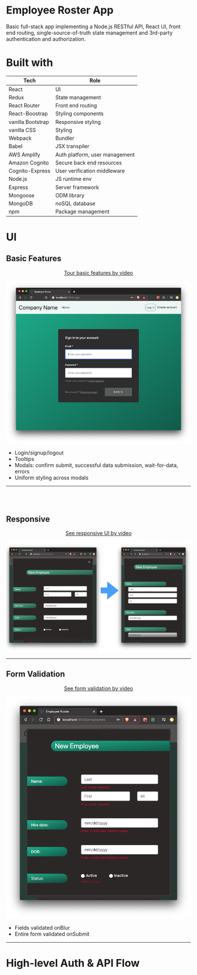 # Employee Roster App
Basic full-stack app implementing a Node.js RESTful API, React UI, front end routing, single-source-of-truth state management and 3rd-party authentication and authorization.


# Built with
| Tech              | Role                           |
|-------------------|--------------------------------|
| React             | UI                             |
| Redux             | State management               |
| React Router      | Front end routing              |
| React-Boostrap    | Styling components             |
| vanilla Bootstrap | Responsive styling             |
| vanilla CSS       | Styling                        |
| Webpack           | Bundler                        |
| Babel             | JSX transpiler                 |
| AWS Amplify       | Auth platform, user management |
| Amazon Cognito    | Secure back end resources      |
| Cognito-Express   | User verification middleware   |
| Node.js           | JS runtime env                 |
| Express           | Server framework               |
| Mongoose          | ODM library                    |
| MongoDB           | noSQL database                 |
| npm               | Package management             |


# UI

## Basic Features

<a href='https://youtu.be/amgjbuwtIhE' target="_blank">
  <p align="center">
    Tour basic features by video
  </p>
  <p align="center">
    <img src="readme-files/login.png" width="600">
  </p>
</a>

- Login/signup/logout
- Tooltips
- Modals: confirm submit, successful data submission, wait-for-data, errors
- Uniform styling across modals


__________________________

<br><br>
## Responsive
<a href='https://youtu.be/eGvXd54dMis' target="_blank">
  <p align="center">
    See responsive UI by video
  </p>
  <p align="center">
    <img src="readme-files/responsive.jpg"">
  </p>
</a>


__________________________

## Form Validation
<a href='https://youtu.be/dSxuA-_tvjo' target="_blank">
  <p align="center">
    See form validation by video
  </p>
  <p align="center">
    <img src="readme-files/form-validation.png" width="600">
  </p>
</a>

- Fields validated onBlur
- Entire form validated onSubmit

__________________________

# High-level Auth & API Flow



